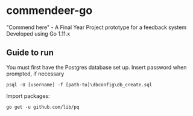 # commendeer-go

"Commend here" - A Final Year Project prototype for a feedback system 
Developed using Go 1.11.x

## Guide to run

You must first have the Postgres database set up. Insert password when prompted, if necessary

```
psql -U [username] -f [path-to]\dbconfig\db_create.sql
```

Import packages:

```
go get -u github.com/lib/pq
```
